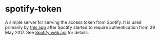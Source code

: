 # spotify-token
A simple server for serving the access token from Spotify. It is used primarily by [this app](https://ksmai.github.io/spotify-clone/) after Spotify started to require authentication from 29 May 2017. See [Spotify web api](https://developer.spotify.com/web-api/authorization-guide/#client-credentials-flow) for details.
